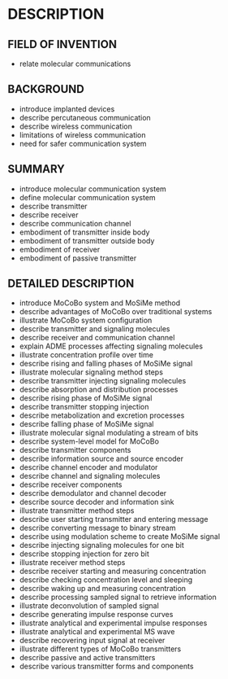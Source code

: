 # DESCRIPTION

## FIELD OF INVENTION

- relate molecular communications

## BACKGROUND

- introduce implanted devices
- describe percutaneous communication
- describe wireless communication
- limitations of wireless communication
- need for safer communication system

## SUMMARY

- introduce molecular communication system
- define molecular communication system
- describe transmitter
- describe receiver
- describe communication channel
- embodiment of transmitter inside body
- embodiment of transmitter outside body
- embodiment of receiver
- embodiment of passive transmitter

## DETAILED DESCRIPTION

- introduce MoCoBo system and MoSiMe method
- describe advantages of MoCoBo over traditional systems
- illustrate MoCoBo system configuration
- describe transmitter and signaling molecules
- describe receiver and communication channel
- explain ADME processes affecting signaling molecules
- illustrate concentration profile over time
- describe rising and falling phases of MoSiMe signal
- illustrate molecular signaling method steps
- describe transmitter injecting signaling molecules
- describe absorption and distribution processes
- describe rising phase of MoSiMe signal
- describe transmitter stopping injection
- describe metabolization and excretion processes
- describe falling phase of MoSiMe signal
- illustrate molecular signal modulating a stream of bits
- describe system-level model for MoCoBo
- describe transmitter components
- describe information source and source encoder
- describe channel encoder and modulator
- describe channel and signaling molecules
- describe receiver components
- describe demodulator and channel decoder
- describe source decoder and information sink
- illustrate transmitter method steps
- describe user starting transmitter and entering message
- describe converting message to binary stream
- describe using modulation scheme to create MoSiMe signal
- describe injecting signaling molecules for one bit
- describe stopping injection for zero bit
- illustrate receiver method steps
- describe receiver starting and measuring concentration
- describe checking concentration level and sleeping
- describe waking up and measuring concentration
- describe processing sampled signal to retrieve information
- illustrate deconvolution of sampled signal
- describe generating impulse response curves
- illustrate analytical and experimental impulse responses
- illustrate analytical and experimental MS wave
- describe recovering input signal at receiver
- illustrate different types of MoCoBo transmitters
- describe passive and active transmitters
- describe various transmitter forms and components

